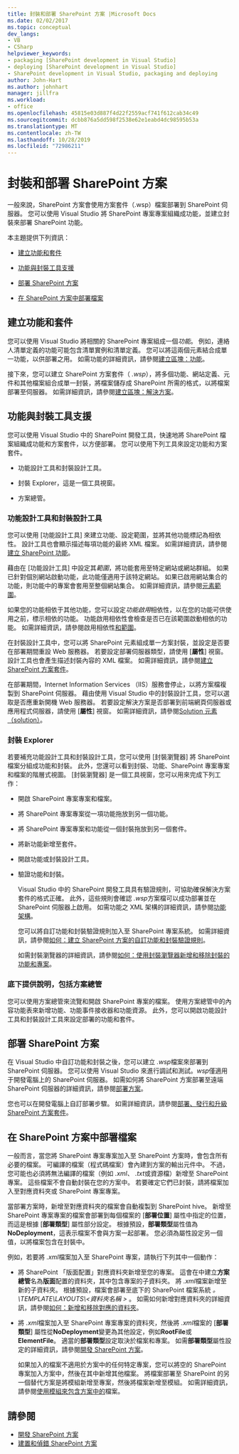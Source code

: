 ```yaml
---
title: 封裝和部署 SharePoint 方案 |Microsoft Docs
ms.date: 02/02/2017
ms.topic: conceptual
dev_langs:
- VB
- CSharp
helpviewer_keywords:
- packaging [SharePoint development in Visual Studio]
- deploying [SharePoint development in Visual Studio]
- SharePoint development in Visual Studio, packaging and deploying
author: John-Hart
ms.author: johnhart
manager: jillfra
ms.workload:
- office
ms.openlocfilehash: 45815e03d887f4d22f2559acf741f612cab34c49
ms.sourcegitcommit: dcbb876a5dd598f2538e62e1eabd4dc98595b53a
ms.translationtype: MT
ms.contentlocale: zh-TW
ms.lasthandoff: 10/28/2019
ms.locfileid: "72986211"
---
```

# <a name="package-and-deploy-sharepoint-solutions"></a>封裝和部署 SharePoint 方案
  一般來說，SharePoint 方案會使用方案套件（.wsp）檔案部署到 SharePoint 伺服器。 您可以使用 Visual Studio 將 SharePoint 專案專案組織成功能，並建立封裝來部署 SharePoint 功能。

 本主題提供下列資訊：

- [建立功能和套件](#create-features-and-packages)

- [功能與封裝工具支援](#feature-and-packaging-tool-support)

- [部署 SharePoint 方案](#deploy-sharepoint-solutions)

- [在 SharePoint 方案中部署檔案](#deploy-files-in-sharepoint-solutions)

## <a name="create-features-and-packages"></a>建立功能和套件
 您可以使用 Visual Studio 將相關的 SharePoint 專案組成一個*功能*。 例如，連絡人清單定義的功能可能包含清單實例和清單定義。 您可以將這兩個元素結合成單一功能，以供部署之用。 如需功能的詳細資訊，請參閱[建立區塊：功能](/previous-versions/office/developer/sharepoint-2010/ee537350(v=office.14))。

 接下來，您可以建立 SharePoint 方案套件（ *.wsp*），將多個功能、網站定義、元件和其他檔案組合成單一封裝，將檔案儲存成 SharePoint 所需的格式，以將檔案部署至伺服器。 如需詳細資訊，請參閱[建立區塊：解決方案](/previous-versions/office/developer/sharepoint-2010/ee537008(v=office.14))。

## <a name="feature-and-packaging-tool-support"></a>功能與封裝工具支援
 您可以使用 Visual Studio 中的 SharePoint 開發工具，快速地將 SharePoint 檔案組織成功能和方案套件，以方便部署。 您可以使用下列工具來設定功能和方案套件。

- 功能設計工具和封裝設計工具。

- 封裝 Explorer，這是一個工具視窗。

- 方案總管。

### <a name="feature-designer-and-package-designer"></a>功能設計工具和封裝設計工具
 您可以使用 [功能設計工具] 來建立功能、設定範圍，並將其他功能標記為相依性。 設計工具也會顯示描述每項功能的最終 XML 檔案。 如需詳細資訊，請參閱[建立 SharePoint 功能](../sharepoint/creating-sharepoint-features.md)。

 藉由在 [功能設計工具] 中設定其*範圍*，將功能套用至特定網站或網站群組。 如果已針對個別網站啟動功能，此功能僅適用于該特定網站。 如果已啟用網站集合的功能，則功能中的專案會套用至整個網站集合。 如需詳細資訊，請參閱[元素範圍](/previous-versions/office/developer/sharepoint-2010/ms476615(v=office.14))。

 如果您的功能相依于其他功能，您可以設定*功能啟用*相依性，以在您的功能可供使用之前，標示相依的功能。 功能啟用相依性會檢查是否已在該範圍啟動相依的功能。 如需詳細資訊，請參閱啟用相依性[和範圍](/previous-versions/office/developer/sharepoint-2010/aa543162(v=office.14))。

 在封裝設計工具中，您可以將 SharePoint 元素組成單一方案封裝，並設定是否要在部署期間重設 Web 服務器。 若要設定部署伺服器類型，請使用 [**屬性**] 視窗。 設計工具也會產生描述封裝內容的 XML 檔案。 如需詳細資訊，請參閱[建立 SharePoint 方案套件](../sharepoint/creating-sharepoint-solution-packages.md)。

 在部署期間，Internet Information Services （IIS）服務會停止，以將方案檔複製到 SharePoint 伺服器。 藉由使用 Visual Studio 中的封裝設計工具，您可以選取是否應重新開機 Web 服務器。 若要設定解決方案是否部署到前端網頁伺服器或應用程式伺服器，請使用 [**屬性**] 視窗。 如需詳細資訊，請參閱[Solution 元素（solution）](/previous-versions/office/developer/sharepoint-2010/ms412929(v=office.14))。

### <a name="packaging-explorer"></a>封裝 Explorer
 若要補充功能設計工具和封裝設計工具，您可以使用 [封裝瀏覽器] 將 SharePoint 檔案分組成功能和封裝。 此外，您還可以看到封裝、功能、SharePoint 專案專案和檔案的階層式視圖。 [封裝瀏覽器] 是一個工具視窗，您可以用來完成下列工作：

- 開啟 SharePoint 專案專案和檔案。

- 將 SharePoint 專案專案從一項功能拖放到另一個功能。

- 將 SharePoint 專案專案和功能從一個封裝拖放到另一個套件。

- 將新功能新增至套件。

- 開啟功能或封裝設計工具。

- 驗證功能和封裝。

  Visual Studio 中的 SharePoint 開發工具具有驗證規則，可協助確保解決方案套件的格式正確。 此外，這些規則會確認 *.wsp*方案檔可以成功部署並在 SharePoint 伺服器上啟用。 如需功能之 XML 架構的詳細資訊，請參閱[功能架構](/previous-versions/office/developer/sharepoint-2010/ms414322(v=office.14))。

  您可以將自訂功能和封裝驗證規則加入至 SharePoint 專案系統。 如需詳細資訊，請參閱[如何：建立 SharePoint 方案的自訂功能和封裝驗證規則](../sharepoint/how-to-create-custom-feature-and-package-validation-rules-for-sharepoint-solutions.md)。

  如需封裝瀏覽器的詳細資訊，請參閱[如何：使用封裝瀏覽器新增和移除封裝的功能和專案](../sharepoint/how-to-add-and-remove-features-and-items-to-a-package-by-using-the-packaging-explorer.md)。

### <a name="solution-explorer"></a>底下提供說明，包括方案總管
 您可以使用方案總管來流覽和開啟 SharePoint 專案的檔案。 使用方案總管中的內容功能表來新增功能、功能事件接收器和功能資源。 此外，您可以開啟功能設計工具和封裝設計工具來設定部署的功能和套件。

## <a name="deploy-sharepoint-solutions"></a>部署 SharePoint 方案
 在 Visual Studio 中自訂功能和封裝之後，您可以建立 *.wsp*檔案來部署到 SharePoint 伺服器。 您可以使用 Visual Studio 來進行調試和測試。*wsp*僅適用于開發電腦上的 SharePoint 伺服器。 如需如何將 SharePoint 方案部署至遠端 SharePoint 伺服器的詳細資訊，請參閱[部署方案](/previous-versions/office/developer/sharepoint-2010/aa544500(v=office.14))。

 您也可以在開發電腦上自訂部署步驟。 如需詳細資訊，請參閱[部署、發行和升級 SharePoint 方案套件](../sharepoint/deploying-publishing-and-upgrading-sharepoint-solution-packages.md)。

## <a name="deploy-files-in-sharepoint-solutions"></a>在 SharePoint 方案中部署檔案
 一般而言，當您將 SharePoint 專案專案加入至 SharePoint 方案時，會包含所有必要的檔案。 可編譯的檔案（程式碼檔案）會內建到方案的輸出元件中。 不過，您可能也必須將無法編譯的檔案（例如 *.xml*、 *.txt*或資源檔）新增至 SharePoint 專案。 這些檔案不會自動封裝在您的方案中。 若要確定它們已封裝，請將檔案加入至對應資料夾或 SharePoint 專案專案。

 當部署方案時，新增至對應資料夾的檔案會自動複製到 SharePoint hive。 新增至 SharePoint 專案專案的檔案會部署到每個檔案的 [**部署位置**] 屬性中指定的位置，而這是根據 [**部署類型**] 屬性部分設定。 根據預設，**部署類型**屬性值為**NoDeployment**，這表示檔案不會與方案一起部署。 您必須為屬性設定另一個值，以將檔案包含在封裝中。

 例如，若要將 *.xml*檔案加入至 SharePoint 專案，請執行下列其中一個動作：

- 將 SharePoint 「版面配置」對應資料夾新增至您的專案。 這會在中建立**方案總管**名為**版面**配置的資料夾，其中包含專案的子資料夾。 將 *.xml*檔案新增至新的子資料夾。 根據預設，檔案會部署至底下的 SharePoint 檔案系統 *。\TEMPLATE\LAYOUTS\\\<資料夾名稱 >* 。 如需如何新增對應資料夾的詳細資訊，請參閱[如何：新增和移除對應的資料夾](../sharepoint/how-to-add-and-remove-mapped-folders.md)。

- 將 *.xml*檔案加入至 SharePoint 專案專案的資料夾，然後將 *.xml*檔案的 [**部署類型**] 屬性從**NoDeployment**變更為其他設定，例如**RootFile**或**ElementFile**。 適當的**部署類型**設定取決於檔案和專案。 如需**部署類型**屬性設定的詳細資訊，請參閱[開發 SharePoint 方案](../sharepoint/developing-sharepoint-solutions.md)。

  如果加入的檔案不適用於方案中的任何特定專案，您可以將空的 SharePoint 專案加入方案中，然後在其中新增其他檔案。 將檔案部署至 SharePoint 的另一個替代方案是將模組新增至專案，然後將檔案新增至模組。 如需詳細資訊，請參閱[使用模組來包含方案中的](../sharepoint/using-modules-to-include-files-in-the-solution.md)檔案。

## <a name="see-also"></a>請參閱
- [開發 SharePoint 方案](../sharepoint/developing-sharepoint-solutions.md)
- [建置和偵錯 SharePoint 方案](../sharepoint/building-and-debugging-sharepoint-solutions.md)
